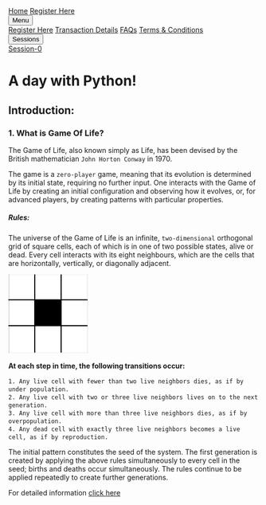 <link rel = "stylesheet" href = "style/intro.css">
 
<link rel = "stylesheet" href = "https://www.w3schools.com/w3css/4/w3.css">

<div class="w3-bar w3-light-grey">
<a href="https://greatdevelopers.github.io/ScriptCAD" class="w3-bar-item w3-button">Home</a>
<a href="https://goo.gl/forms/YeDk8IqOeDLKQOtB2" class="w3-bar-item w3-button">Register Here</a>
<div class="w3-dropdown-hover">
<button class="w3-button">Menu</button>
<div class="w3-dropdown-content w3-bar-block w3-card-4">
<a href="https://goo.gl/forms/YeDk8IqOeDLKQOtB2" class="w3-bar-item w3-button">Register Here</a>
<a href="https://greatdevelopers.github.io/ScriptCAD/Payment.html" class="w3-bar-item w3-button">Transaction Details</a>
<a href="https://greatdevelopers.github.io/ScriptCAD/FAQ.html" class="w3-bar-item w3-button">FAQs</a>
<a href="https://greatdevelopers.github.io/ScriptCAD/Terms.html" class="w3-bar-item w3-button">Terms & Conditions</a>
</div>
</div>

<div class="w3-dropdown-hover">
<button class="w3-button">Sessions</button>
<div class="w3-dropdown-content w3-bar-block w3-card-4">
<a href="https://greatdevelopers.github.io/ScriptCAD/Session0/Session0.html" class="w3-bar-item w3-button">Session-0</a>
<!--
<a href="https://surajdadral.github.io/ScriptCAD/Bishop_Tutorial.html" class="w3-bar-item w3-button">Session-1</a>
-->
</div>
</div>

</div>

# A day with Python!

## Introduction:

### 1. What is Game Of Life?

The Game of Life, also known simply as Life, has been devised by the British mathematician `John Horton Conway` in 1970.

The game is a `zero-player` game, meaning that its evolution is determined by its initial state, requiring no further input. One interacts with the Game of Life by creating an initial configuration and observing how it evolves, or, for advanced players, by creating patterns with particular properties. 

##### Rules:

The universe of the Game of Life is an infinite, `two-dimensional` orthogonal grid of square cells, each of which is in one of two possible states, alive or dead. Every cell interacts with its eight neighbours, which are the cells that are horizontally, vertically, or diagonally adjacent.

![Square](images/Square.png)

**At each step in time, the following transitions occur:**

	1. Any live cell with fewer than two live neighbors dies, as if by under population.
	2. Any live cell with two or three live neighbors lives on to the next generation.
	3. Any live cell with more than three live neighbors dies, as if by overpopulation.
	4. Any dead cell with exactly three live neighbors becomes a live cell, as if by reproduction.

The initial pattern constitutes the seed of the system. The first generation is created by applying the above rules simultaneously to every cell in the seed; births and deaths occur simultaneously. The rules continue to be applied repeatedly to create further generations. 

For detailed information [click here](https://lab.gdy.club/~suraj/sphinx/build/html/GameOfLife.html)

